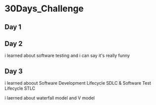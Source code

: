 # 30Days_Challenge

## Day 1

## Day 2 
i learned about software testing and i can say it's really funny 
## Day 3 
i learned aboout Software Development Lifecycle SDLC  &  Software Test Lifecycle STLC

i laerned about waterfall model and V model
